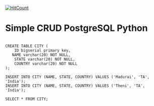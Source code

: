 [![HitCount](http://hits.dwyl.io/teamtact/https://github.com/teamtact/simple-crud-postgres-python.svg)](http://hits.dwyl.io/teamtact/https://github.com/teamtact/simple-crud-postgres-python)

# Simple CRUD PostgreSQL Python

<pre>
<code>
CREATE TABLE CITY (
	ID bigserial primary key,
   NAME varchar(20) NOT NULL,
	STATE varchar(20) NOT NULL,
	COUNTRY varchar(20) NOT NULL
);

INSERT INTO CITY (NAME, STATE, COUNTRY) VALUES ('Madurai', 'TA', 'India');
INSERT INTO CITY (NAME, STATE, COUNTRY) VALUES ('Theni', 'TA', 'India');

SELECT * FROM CITY;
</code>
</pre>

